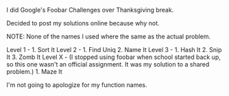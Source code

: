 I did Google's Foobar Challenges over Thanksgiving break.

Decided to post my solutions online because why not.

NOTE: None of the names I used where the same as the actual problem.

Level 1 -
    1. Sort It
Level 2 -
    1. Find Uniq
    2. Name It
Level 3 -
    1. Hash It
    2. Snip It
    3. Zomb It
Level X - (I stopped using foobar when school started back up, so this one wasn't
              an official assignment. It was my solution to a shared problem.)
    1. Maze It

I'm not going to apologize for my function names.

